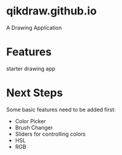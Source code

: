 # qikdraw.github.io
A Drawing Application

# Features
starter drawing app

# Next Steps
Some basic features need to be added first:
- Color Picker
- Brush Changer
- Sliders for controlling colors
- HSL
- RGB
